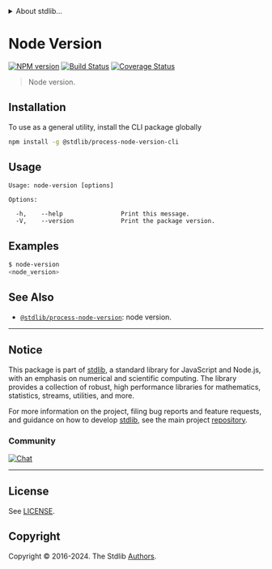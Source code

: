 <!--

@license Apache-2.0

Copyright (c) 2018 The Stdlib Authors.

Licensed under the Apache License, Version 2.0 (the "License");
you may not use this file except in compliance with the License.
You may obtain a copy of the License at

   http://www.apache.org/licenses/LICENSE-2.0

Unless required by applicable law or agreed to in writing, software
distributed under the License is distributed on an "AS IS" BASIS,
WITHOUT WARRANTIES OR CONDITIONS OF ANY KIND, either express or implied.
See the License for the specific language governing permissions and
limitations under the License.

-->


<details>
  <summary>
    About stdlib...
  </summary>
  <p>We believe in a future in which the web is a preferred environment for numerical computation. To help realize this future, we've built stdlib. stdlib is a standard library, with an emphasis on numerical and scientific computation, written in JavaScript (and C) for execution in browsers and in Node.js.</p>
  <p>The library is fully decomposable, being architected in such a way that you can swap out and mix and match APIs and functionality to cater to your exact preferences and use cases.</p>
  <p>When you use stdlib, you can be absolutely certain that you are using the most thorough, rigorous, well-written, studied, documented, tested, measured, and high-quality code out there.</p>
  <p>To join us in bringing numerical computing to the web, get started by checking us out on <a href="https://github.com/stdlib-js/stdlib">GitHub</a>, and please consider <a href="https://opencollective.com/stdlib">financially supporting stdlib</a>. We greatly appreciate your continued support!</p>
</details>

# Node Version

[![NPM version][npm-image]][npm-url] [![Build Status][test-image]][test-url] [![Coverage Status][coverage-image]][coverage-url] <!-- [![dependencies][dependencies-image]][dependencies-url] -->

> Node version.











<section class="cli">



<section class="installation">

## Installation

To use as a general utility, install the CLI package globally

```bash
npm install -g @stdlib/process-node-version-cli
```

</section>

<!-- CLI usage documentation. -->

<section class="usage">

## Usage

```text
Usage: node-version [options]

Options:

  -h,    --help                Print this message.
  -V,    --version             Print the package version.
```

</section>

<!-- /.usage -->

<section class="examples">

## Examples

```bash
$ node-version
<node_version>
```

</section>

<!-- /.examples -->

</section>

<!-- /.cli -->

<!-- Section for related `stdlib` packages. Do not manually edit this section, as it is automatically populated. -->

<section class="related">

## See Also

-   <span class="package-name">[`@stdlib/process-node-version`][@stdlib/process-node-version]</span><span class="delimiter">: </span><span class="description">node version.</span>


</section>

<!-- /.related -->

<!-- Section for all links. Make sure to keep an empty line after the `section` element and another before the `/section` close. -->


<section class="main-repo" >

* * *

## Notice

This package is part of [stdlib][stdlib], a standard library for JavaScript and Node.js, with an emphasis on numerical and scientific computing. The library provides a collection of robust, high performance libraries for mathematics, statistics, streams, utilities, and more.

For more information on the project, filing bug reports and feature requests, and guidance on how to develop [stdlib][stdlib], see the main project [repository][stdlib].

### Community

[![Chat][chat-image]][chat-url]

---

## License

See [LICENSE][stdlib-license].


## Copyright

Copyright &copy; 2016-2024. The Stdlib [Authors][stdlib-authors].

</section>

<!-- /.stdlib -->

<!-- Section for all links. Make sure to keep an empty line after the `section` element and another before the `/section` close. -->

<section class="links">

[npm-image]: http://img.shields.io/npm/v/@stdlib/process-node-version-cli.svg
[npm-url]: https://npmjs.org/package/@stdlib/process-node-version-cli

[test-image]: https://github.com/stdlib-js/process-node-version/actions/workflows/test.yml/badge.svg?branch=v0.2.2
[test-url]: https://github.com/stdlib-js/process-node-version/actions/workflows/test.yml?query=branch:v0.2.2

[coverage-image]: https://img.shields.io/codecov/c/github/stdlib-js/process-node-version/main.svg
[coverage-url]: https://codecov.io/github/stdlib-js/process-node-version?branch=main

<!--

[dependencies-image]: https://img.shields.io/david/stdlib-js/process-node-version.svg
[dependencies-url]: https://david-dm.org/stdlib-js/process-node-version/main

-->

[chat-image]: https://img.shields.io/gitter/room/stdlib-js/stdlib.svg
[chat-url]: https://app.gitter.im/#/room/#stdlib-js_stdlib:gitter.im

[stdlib]: https://github.com/stdlib-js/stdlib

[stdlib-authors]: https://github.com/stdlib-js/stdlib/graphs/contributors

[cli-section]: https://github.com/stdlib-js/process-node-version#cli
[cli-url]: https://github.com/stdlib-js/process-node-version/tree/cli
[@stdlib/process-node-version]: https://github.com/stdlib-js/process-node-version/tree/main

[umd]: https://github.com/umdjs/umd
[es-module]: https://developer.mozilla.org/en-US/docs/Web/JavaScript/Guide/Modules

[deno-url]: https://github.com/stdlib-js/process-node-version/tree/deno
[deno-readme]: https://github.com/stdlib-js/process-node-version/blob/deno/README.md
[umd-url]: https://github.com/stdlib-js/process-node-version/tree/umd
[umd-readme]: https://github.com/stdlib-js/process-node-version/blob/umd/README.md
[esm-url]: https://github.com/stdlib-js/process-node-version/tree/esm
[esm-readme]: https://github.com/stdlib-js/process-node-version/blob/esm/README.md
[branches-url]: https://github.com/stdlib-js/process-node-version/blob/main/branches.md

[stdlib-license]: https://raw.githubusercontent.com/stdlib-js/process-node-version/main/LICENSE

</section>

<!-- /.links -->
